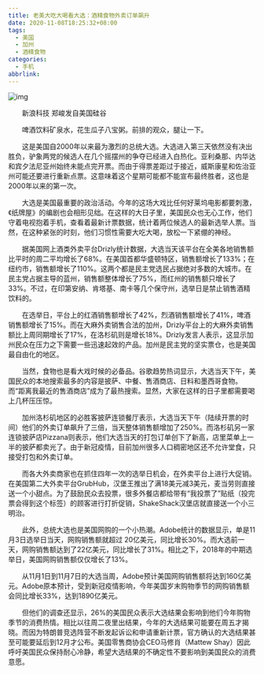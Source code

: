 ```yaml
---
title: 老美大吃大喝看大选：酒精食物外卖订单飙升
date: 2020-11-08T18:25:32+08:00
tags:
  - 美国
  - 加州
  - 酒精食物
categories:
  - 手机
abbrlink:
---
```


![img](https://cdn.jsdelivr.net/gh/yakeing/Documentation@main/Hexo/images/18cf-kcpxnwv7304599.jpg)

　　新浪科技 郑峻发自美国硅谷

　　啤酒饮料矿泉水，花生瓜子八宝粥。前排的观众，腿让一下。

　　这是美国自2000年以来最为激烈的总统大选。大选进入第三天依然没有决出胜负，驴象两党的候选人在几个摇摆州的争夺已经进入白热化。亚利桑那、内华达和宾夕法尼亚州始终未能点完开票。而由于得票差距过于接近，威斯康星和佐治亚州可能还要进行重新点票。这意味着这个星期可能都不能宣布最终胜者，这也是2000年以来的第一次。

　　大选是美国最重要的政治活动。今年的这场大戏比任何好莱坞电影都要刺激，《纸牌屋》的编剧也会相形见绌。在这样的大日子里，美国民众也无心工作，他们守着电视抱着手机，查看着最新计票数据，统计着两位候选人的最新选举人票。当然，在这种紧张的时刻，他们习惯性需要大吃大喝，放松一下紧绷的神经。

　　据美国网上酒类外卖平台Drizly统计数据，大选当天该平台在全美各地销售额比平时的周二平均增长了68%。在美国首都华盛顿特区，销售额增长了133%；在纽约市，销售额增长了110%。这两个都是民主党选民占据绝对多数的大城市。在民主党占据主导的蓝州，销售额整体增长了75%，而红州的销售额只增长了33%。不过，在印第安纳、肯塔基、南卡等几个保守州，选举日是禁止销售酒精饮料的。

　　在选举日，平台上的红酒销售额增长了42%，烈酒销售额增长了41%，啤酒销售额增长了15%。而在大麻外卖销售合法的加州，Drizly平台上的大麻外卖销售额比上周同期增长了17%，在洛杉矶则是增长18%。Drizly发言人表示，这显示加州民众在压力之下需要一些迅速起效的产品。加州是民主党的坚实票仓，也是美国最自由化的地区。

　　当然，食物也是看大戏时候的必备品。谷歌趋势热词显示，大选当天下午，美国民众的本地搜索最多的内容是披萨、中餐、售酒商店、日料和墨西哥食物。而“距离我最近的售酒商店”成为了最热搜索。显然，大家在这样的日子里都需要喝上几杯压压惊。

　　加州洛杉矶地区的必胜客披萨连锁餐厅表示，大选当天下午（陆续开票的时间）他们的外卖订单飙升了三倍，当天整体销售额增加了250%。而洛杉矶另一家连锁披萨店Pizzana则表示，他们大选当天的打包订单创下了新高，店里菜单上一半的披萨都卖光了。由于新冠疫情，目前加州很多人口稠密地区还不允许堂食，只接受打包和外卖订单。

　　而各大外卖商家也在抓住四年一次的选举日机会，在外卖平台上进行大促销。在美国第二大外卖平台GrubHub，汉堡王推出了满18美元减3美元，麦当劳则直接送一个小甜点。为了鼓励民众去投票，很多外餐店都给带有“我投票了”贴纸（投完票会得到这个标签）的顾客进行打折促销，ShakeShack汉堡店就直接送一个小三明治。

　　此外，总统大选也是美国网购的一个小热潮。Adobe统计的数据显示，单是11月3日选举日当天，网购销售额就超过 20亿美元，同比增长30%。而大选前一天，网购销售额达到了22亿美元，同比增长了31%。相比之下，2018年的中期选举日，美国网购销售额仅仅增长了13%。

　　从11月1日到11月7日的大选当周，Adobe预计美国网购销售额将达到160亿美元。Adobe原本预计，受到新冠疫情影响，今年美国岁末购物季节的网购销售额会同比增长33%，达到1890亿美元。

　　但他们的调查还显示，26%的美国民众表示大选结果会影响到他们今年购物季节的消费热情。相比以往周二夜里出结果，今年的大选结果可能要在周五才揭晓。而因为特朗普竞选阵营不断发起诉讼和申请重新计票，官方确认的大选结果甚至可能要延后到12月才公布。美国零售商协会CEO马修肖（Mattew Shay）因此呼吁美国民众保持耐心冷静，希望大选结果的不确定性不要影响到美国民众的消费意愿。